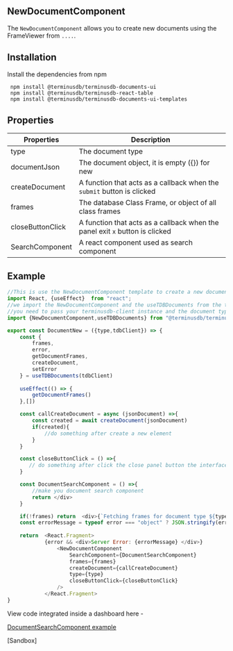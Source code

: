 ## NewDocumentComponent
The `NewDocumentComponent` allows you to create new documents using the FrameViewer from `....`.

## Installation

Install the dependencies from npm

```
 npm install @terminusdb/terminusdb-documents-ui
 npm install @terminusdb/terminusdb-react-table
 npm install @terminusdb/terminusdb-documents-ui-templates
```

## Properties
| Properties |Description  |
|--|--|
|type|The document type
|documentJson|The document object, it is empty ({}) for new
|createDocument|A function that acts as a callback when the `submit` button is clicked
|frames|The database Class Frame, or object of all class frames 
|closeButtonClick|A function that acts as a callback when the panel exit `x` button is clicked
|SearchComponent|A react component used as search component  |

## Example
```js
//This is use the NewDocumentComponent template to create a new document type
import React, {useEffect}  from "react";
//we import the NewDocumentComponent and the useTDBDocuments from the terminusdb-documents-ui-template
//you need to pass your terminusdb-client instance and the document type 
import {NewDocumentComponent,useTDBDocuments} from "@terminusdb/terminusdb-documents-ui-template"

export const DocumentNew = ({type,tdbClient}) => {  
    const {
        frames,
        error,
        getDocumentFrames,
        createDocument,
        setError
    } = useTDBDocuments(tdbClient)
  
    useEffect(() => {
        getDocumentFrames()
	},[])

    const callCreateDocument = async (jsonDocument) =>{
        const created = await createDocument(jsonDocument)
        if(created){
            //do something after create a new element
        }
    }

    const closeButtonClick = () =>{
       // do something after click the close panel button the interface
    }

    const DocumentSearchComponent = () =>{
        //make you document search component
        return </div>
    }

    if(!frames) return  <div>{`Fetching frames for document type ${type} ...`}</div>
    const errorMessage = typeof error === "object" ? JSON.stringify(error,null,4) : error
    
    return  <React.Fragment>
            {error && <div>Server Error: {errorMessage} </div>}
                <NewDocumentComponent
                    SearchComponent={DocumentSearchComponent}
                    frames={frames}
                    createDocument={callCreateDocument}
                    type={type}
                    closeButtonClick={closeButtonClick}
                />     
            </React.Fragment>
}
```

View code integrated inside a dashboard here - 

[DocumentSearchComponent example]()

[Sandbox]


